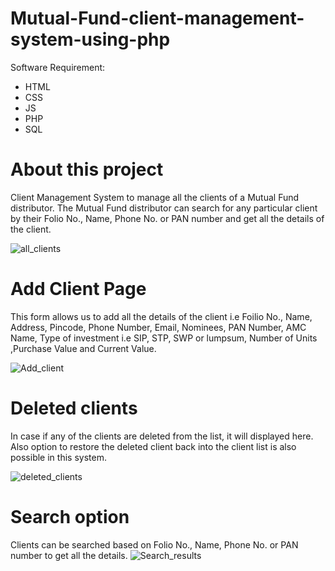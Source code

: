 # Mutual-Fund-client-management-system-using-php

Software Requirement:

* HTML
* CSS
* JS
* PHP
* SQL



# About this project

Client Management System to manage all the clients of a Mutual Fund distributor. The Mutual Fund distributor can search for any particular client by their Folio No., Name, Phone No. or PAN number and get all the details of the client. 

![all_clients](https://user-images.githubusercontent.com/52748842/231662415-bf06a9bf-9af5-4755-9739-2251941c27f6.png)

# Add Client Page 

This form allows us to add all the details of the client i.e Foilio No., Name, Address, Pincode, Phone Number, Email, Nominees, PAN Number, AMC Name, Type of investment i.e SIP, STP, SWP or lumpsum, Number of Units ,Purchase Value and Current Value.


![Add_client](https://user-images.githubusercontent.com/52748842/231662484-80506b65-6bde-4688-8dcb-9a48dcad3b32.png)

# Deleted clients

In case if any of the clients are deleted from the list, it will displayed here. Also option to restore the deleted client back into the client list is also possible in this system.

![deleted_clients](https://user-images.githubusercontent.com/52748842/231662512-f37f0b49-d137-45ba-a81c-9c74934fb798.png)

# Search option

Clients can be searched based on Folio No., Name, Phone No. or PAN number to get all the details. 
![Search_results](https://user-images.githubusercontent.com/52748842/231662580-89502ff7-4150-4927-b29b-32b42264f083.png)
